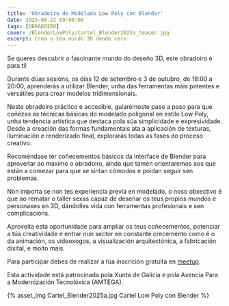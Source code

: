```yaml
---
title: 'Obradoiro de Modelado Low Poly con Blender'
date: 2025-08-22 09:00:00
tags: [OBRADOIRO]
cover: /BlenderLowPoly/Cartel_Blender2025a_teaser.jpg
excerpt: Crea o teu mundo 3D dende cero.
---
```


Se queres descubrir o fascinante mundo do deseño 3D, este obradoiro é para ti! 

Durante dúas sesións, os días 12 de setembro e 3 de outubro, de 18:00 a 20:00, aprenderás a utilizar Blender, unha das ferramentas máis potentes e versátiles para crear modelos tridimensionais.

Neste obradoiro práctico e accesible, guiarémoste paso a paso para que coñezas as técnicas básicas do modelado poligonal en estilo Low Poly, unha tendencia artística que destaca pola súa simplicidade e expresividade. Desde a creación das formas fundamentais ata a aplicación de texturas, iluminación e renderizado final, explorarás todas as fases do proceso creativo.

Recoméndase ter coñecementos básicos da interface de Blender para aproveitar ao máximo o obradoiro, aínda que tamén orientaremos aos que están a comezar para que se sintan cómodos e poidan seguir sen problemas.

Non importa se non tes experiencia previa en modelado, o noso obxectivo é que ao rematar o taller sexas capaz de deseñar os teus propios mundos e personaxes en 3D, dándolles vida con ferramentas profesionais e sen complicacións.

Aproveita esta oportunidade para ampliar os teus coñecementos, potenciar a túa creatividade e entrar nun sector en constante crecemento como é o da animación, os videoxogos, a visualización arquitectónica, a fabricación dixital, e moito máis.

Para participar debes de realizar a túa inscrición gratuita en [meetup](https://www.meetup.com/es/aindustriosa/events/310761315).

Esta actividade está patrocinada pola Xunta de Galicia e pola Axencia Para a Modernización Tecnolóxica (AMTEGA).

{% asset_img Cartel_Blender2025a.jpg Cartel Low Poly con Blender %} 
